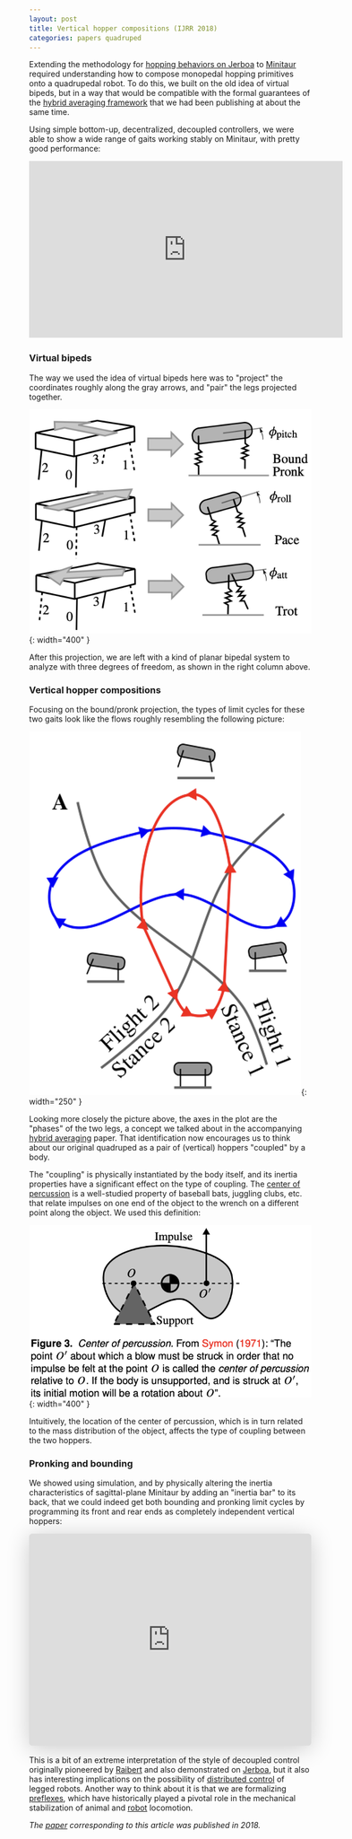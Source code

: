 ```yaml
---
layout: post
title: Vertical hopper compositions (IJRR 2018)
categories: papers quadruped
---
```


Extending the methodology for [hopping behaviors on Jerboa](/jerboa-hopping-video) to [Minitaur](/ghost-robotics-minitaur) required understanding how to compose monopedal hopping primitives onto a quadrupedal robot. To do this, we built on the old idea of virtual bipeds, but in a way that would be compatible with the formal guarantees of the [hybrid averaging framework](/hybrid-averaging) that we had been publishing at about the same time.

Using simple bottom-up, decentralized, decoupled controllers, we were able to show a wide range of gaits working stably on Minitaur, with pretty good performance:

<iframe width="560" height="315" src="https://www.youtube.com/embed/ijnOCQOpC7k" title="YouTube video player" frameborder="0" allow="accelerometer; autoplay; clipboard-write; encrypted-media; gyroscope; picture-in-picture; web-share" allowfullscreen></iframe>


### Virtual bipeds

The way we used the idea of virtual bipeds here was to "project" the coordinates roughly along the gray arrows, and "pair" the legs projected together.

![Virtual biped](/images/virtual_biped.png){: width="400" }

After this projection, we are left with a kind of planar bipedal system to analyze with three degrees of freedom, as shown in the right column above.

### Vertical hopper compositions

Focusing on the bound/pronk projection, the types of limit cycles for these two gaits look like the flows roughly resembling the following picture:

![Vertical hopping limit cycles pronk bound](/images/vh_pronk_bound.png){: width="250" }

Looking more closely the picture above, the axes in the plot are the "phases" of the two legs, a concept we talked about in the accompanying [hybrid averaging](/hybrid-averaging) paper. That identification now encourages us to think about our original quadruped as a pair of (vertical) hoppers "coupled" by a body.

The "coupling" is physically instantiated by the body itself, and its inertia properties have a significant effect on the type of coupling. The [center of percussion](https://en.wikipedia.org/wiki/Center_of_percussion) is a well-studied property of baseball bats, juggling clubs, etc. that relate impulses on one end of the object to the wrench on a different point along the object. We used this definition:

![Center of percussion](/images/center_of_percussion.png){: width="400" }

Intuitively, the location of the center of percussion, which is in turn related to the mass distribution of the object, affects the type of coupling between the two hoppers.

### Pronking and bounding

We showed using simulation, and by physically altering the inertia characteristics of sagittal-plane Minitaur by adding an "inertia bar" to its back, that we could indeed get both bounding and pronking limit cycles by programming its front and rear ends as completely independent vertical hoppers:

<iframe class="speakerdeck-iframe" frameborder="0" src="https://speakerdeck.com/player/5ac547a6c3e7425fb91576e190bdad34" title="Reactive coordination: stabilizing common  quadrupedal gaits without CPGs" allowfullscreen="true" style="border: 0px; background: padding-box padding-box rgba(0, 0, 0, 0.1); margin: 0px; padding: 0px; border-radius: 6px; box-shadow: rgba(0, 0, 0, 0.2) 0px 5px 40px; width: 100%; height: auto; aspect-ratio: 560 / 420;" data-ratio="1.3333333333333333"></iframe>

This is a bit of an extreme interpretation of the style of decoupled control originally pioneered by [Raibert](https://mitpress.mit.edu/9780262681193/legged-robots-that-balance/) and also demonstrated on [Jerboa](/jerboa-hopping-video), but it also has interesting implications on the possibility of [distributed control](https://en.wikipedia.org/wiki/Distributed_control_system) of legged robots. Another way to think about it is that we are formalizing [preflexes](https://en.wikipedia.org/wiki/Preflexes), which have historically played a pivotal role in the mechanical stabilization of animal and [robot](https://www.sciencedirect.com/science/article/abs/pii/S1467803904000398) locomotion.

_The [paper](https://scholar.google.com/citations?view_op=view_citation&hl=en&user=m-A4ZdEAAAAJ&citation_for_view=m-A4ZdEAAAAJ:cWzG1nlazyYC) corresponding to this article was published in 2018._
